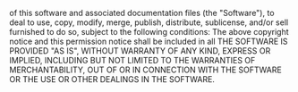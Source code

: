 of this software and associated documentation files (the "Software"), to deal
to use, copy, modify, merge, publish, distribute, sublicense, and/or sell
furnished to do so, subject to the following conditions:
The above copyright notice and this permission notice shall be included in all
THE SOFTWARE IS PROVIDED "AS IS", WITHOUT WARRANTY OF ANY KIND, EXPRESS OR
IMPLIED, INCLUDING BUT NOT LIMITED TO THE WARRANTIES OF MERCHANTABILITY,
OUT OF OR IN CONNECTION WITH THE SOFTWARE OR THE USE OR OTHER DEALINGS IN THE
SOFTWARE.
